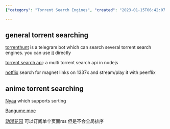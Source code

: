 ```yaml
---
{"category": "Torrent Search Engines", "created": "2023-01-15T06:42:07.935Z", "date": "2023-01-15 06:42:07", "description": "This article discusses various torrent search engines and bots, specifically focusing on general and anime torrent searching. It highlights tools like Torrenthunt, a Telegram bot for multi-torrent searching, the Torrent Search API in NodeJS, Notflix for magnet links on 1337x with Peerflix, Nyaa for sorting anime torrents, Bangume.moe, and DongmanhuaYuan (动漫花园) with RSS subscription capabilities but lacking global sorting.", "modified": "2023-01-17T12:53:27.324Z", "tags": ["torrent search engines", "anime torrent searching", "Torrenthunt", "Telegram bot", "multi-torrent searching", "Torrent Search API", "NodeJS", "Notflix", "Peerflix", "1337x", "Nyaa", "Bangume.moe", "DongmanhuaYuan (动漫花园)", "RSS subscription", "global sorting"], "title": "torrent search engines"}

---
```


## general torrent searching

[torrenthunt](https://github.com/hemantapkh/TorrentHunt) is a telegram bot which can search several torrent search engines. you can use [it](https://t.me/TorrentHuntBot?start=github) directly

[torrent search api](https://github.com/JimmyLaurent/torrent-search-api): a multi torrent search api in nodejs

[notflix](https://github.com/Bugswriter/notflix) search for magnet links on 1337x and stream/play it with peerflix

## anime torrent searching

[Nyaa](https://nyaa.si/) which supports sorting

[Bangume.moe](https://Bangume.moe)

[动漫花园](https://dmhy.anoneko.com/) 可以订阅单个页面rss 但是不会全局排序
